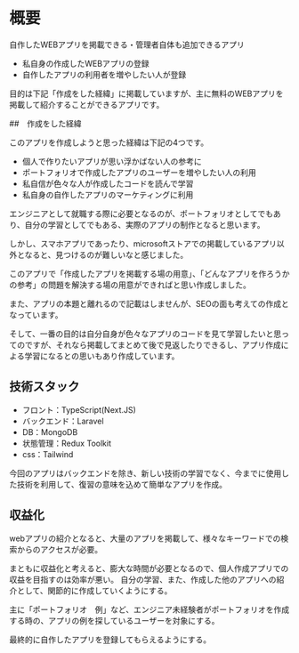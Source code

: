 # 概要

自作したWEBアプリを掲載できる・管理者自体も追加できるアプリ

- 私自身の作成したWEBアプリの登録
- 自作したアプリの利用者を増やしたい人が登録

目的は下記「作成をした経緯」に掲載していますが、主に無料のWEBアプリを掲載して紹介することができるアプリです。

##　作成をした経緯

このアプリを作成しようと思った経緯は下記の4つです。

- 個人で作りたいアプリが思い浮かばない人の参考に
- ポートフォリオで作成したアプリのユーザーを増やしたい人の利用
- 私自信が色々な人が作成したコードを読んで学習
- 私自身の自作したアプリのマーケティングに利用

エンジニアとして就職する際に必要となるのが、ポートフォリオとしてでもあり、自分の学習としてでもある、実際のアプリの制作となると思います。

しかし、スマホアプリであったり、microsoftストアでの掲載しているアプリ以外となると、見つけるのが難しいなと感じました。

このアプリで「作成したアプリを掲載する場の用意」、「どんなアプリを作ろうかの参考」の問題を解決する場の用意ができればと思い作成しました。

また、アプリの本題と離れるので記載はしませんが、SEOの面も考えての作成となっています。

そして、一番の目的は自分自身が色々なアプリのコードを見て学習したいと思ってのですが、それなら掲載してまとめて後で見返したりできるし、アプリ作成による学習になるとの思いもあり作成しています。

## 技術スタック

- フロント：TypeScript(Next.JS)
- バックエンド：Laravel
- DB：MongoDB
- 状態管理：Redux Toolkit
- css：Tailwind

今回のアプリはバックエンドを除き、新しい技術の学習でなく、今までに使用した技術を利用して、復習の意味を込めて簡単なアプリを作成。

## 収益化

webアプリの紹介となると、大量のアプリを掲載して、様々なキーワードでの検索からのアクセスが必要。

まともに収益化と考えると、膨大な時間が必要となるので、個人作成アプリでの収益を目指すのは効率が悪い。
自分の学習、また、作成した他のアプリへの紹介として、関節的に作成していくようにする。

主に「ポートフォリオ　例」など、エンジニア未経験者がポートフォリオを作成する時の、アプリの例を探しているユーザーを対象にする。

最終的に自作したアプリを登録してもらえるようにする。
